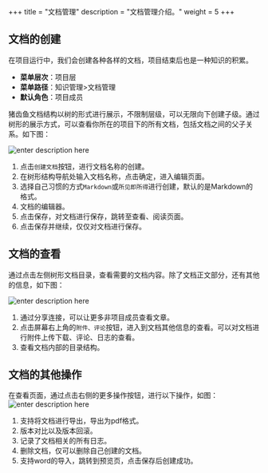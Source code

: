+++
title = "文档管理"
description = "文档管理介绍。"
weight = 5
+++

## 文档的创建

在项目运行中，我们会创建各种各样的文档，项目结束后也是一种知识的积累。

- **菜单层次**：项目层
- **菜单路径**：知识管理>文档管理
- **默认角色**：项目成员

猪齿鱼文档结构以树的形式进行展示，不限制层级，可以无限向下创建子级。通过树形的展示方式，可以查看你所在的项目下的所有文档，包括文档之间的父子关系。如下图：

![enter description here](/docs/user-guide/knowledge-management/document-management/img/document_1.png)

1. 点击`创建文档`按钮，进行文档名称的创建。
2. 在树形结构导航处输入文档名称，点击确定，进入编辑页面。
3. 选择自己习惯的方式`Markdown`或`所见即所得`进行创建，默认的是Markdown的格式。
4. 文档的编辑器。
5. 点击保存，对文档进行保存，跳转至查看、阅读页面。
6. 点击保存并继续，仅仅对文档进行保存。

## 文档的查看

通过点击左侧树形文档目录，查看需要的文档内容。除了文档正文部分，还有其他的信息，如下图：

![enter description here](/docs/user-guide/knowledge-management/document-management/img/document_2.png)

1. 通过分享连接，可以让更多非项目成员查看文章。
2. 点击屏幕右上角的`附件、评论`按钮，进入到文档其他信息的查看。可以对文档进行附件上传下载、评论、日志的查看。 
3. 查看文档内部的目录结构。

## 文档的其他操作

在查看页面，通过点击右侧的更多操作按钮，进行以下操作，如图：
![enter description here](/docs/user-guide/knowledge-management/document-management/img/document_3.png)

1. 支持将文档进行导出，导出为pdf格式。
2. 版本对比以及版本回滚。
3. 记录了文档相关的所有日志。
4. 删除文档，仅可以删除自己创建的文档。
5. 支持word的导入，跳转到预览页，点击保存后创建成功。